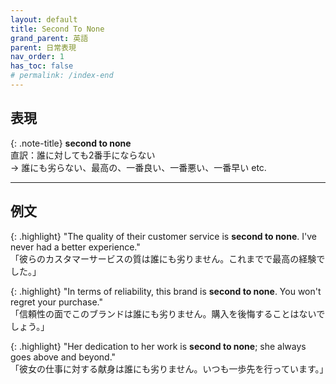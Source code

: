```yaml
---
layout: default
title: Second To None
grand_parent: 英語
parent: 日常表現
nav_order: 1
has_toc: false
# permalink: /index-end
---
```

## 表現

{: .note-title}
**second to none**<br>
直訳：誰に対しても2番手にならない<br>
→ 誰にも劣らない、最高の、一番良い、一番悪い、一番早い etc.

---

## 例文

{: .highlight}
"The quality of their customer service is **second to none**. I've never had a better experience."<br>
「彼らのカスタマーサービスの質は誰にも劣りません。これまでで最高の経験でした。」

{: .highlight}
"In terms of reliability, this brand is **second to none**. You won't regret your purchase."<br>
「信頼性の面でこのブランドは誰にも劣りません。購入を後悔することはないでしょう。」

{: .highlight}
"Her dedication to her work is **second to none**; she always goes above and beyond."<br>
「彼女の仕事に対する献身は誰にも劣りません。いつも一歩先を行っています。」
